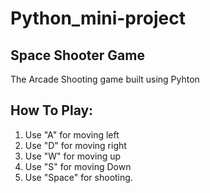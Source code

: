 # Python_mini-project
## Space Shooter Game
 The Arcade Shooting game built using Pyhton
 
 ## How To Play:
 1. Use "A" for moving left
 2. Use "D" for moving right
 3. Use "W" for moving up
 4. Use "S" for moving Down 
 5. Use "Space" for shooting.
